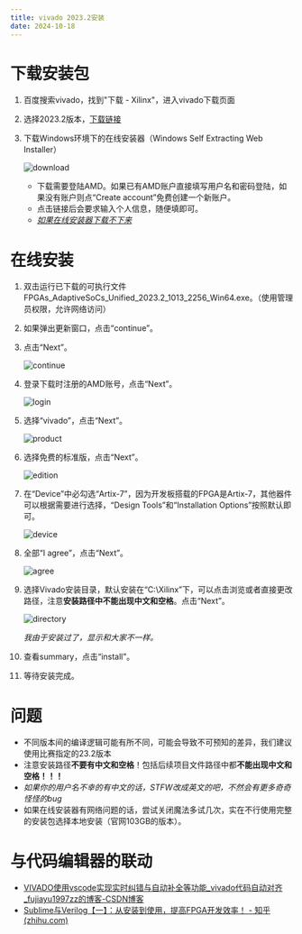 ```yaml
---
title: vivado 2023.2安装
date: 2024-10-18
---
```


# 下载安装包

1. 百度搜索vivado，找到"下载 - Xilinx"，进入vivado下载页面

2. 选择2023.2版本，[下载链接](https://china.xilinx.com/support/download/index.html/content/xilinx/zh/downloadNav/vivado-design-tools/2023-2.html)

3. 下载Windows环境下的在线安装器（Windows Self Extracting Web Installer）

   ![download](/picture/download.jpg)

   - 下载需要登陆AMD。如果已有AMD账户直接填写用户名和密码登陆，如果没有账户则点“Create account”免费创建一个新账户。
   - 点击链接后会要求输入个人信息，随便填即可。
   - [*如果在线安装器下载不下来*](https://pan.baidu.com/s/1xt8L6RWmHROTX-C5JzIj3A?pwd=3a6p) 

# 在线安装

1. 双击运行已下载的可执行文件FPGAs_AdaptiveSoCs_Unified_2023.2_1013_2256_Win64.exe。（使用管理员权限，允许网络访问）

2. 如果弹出更新窗口，点击“continue”。

3. 点击“Next”。

   ![continue](/picture/continue.jpg)

4. 登录下载时注册的AMD账号，点击“Next”。

   ![login](/picture/login.jpg)
5. 选择“vivado”，点击“Next”。

   ![product](/picture/product.jpg)

6. 选择免费的标准版，点击“Next”。

   ![edition](/picture/edition.jpg)

7. 在“Device”中必勾选“Artix-7”，因为开发板搭载的FPGA是Artix-7，其他器件可以根据需要进行选择，“Design Tools”和“Installation Options”按照默认即可。

   ![device](/picture/device.jpg)

8. 全部“I agree”，点击“Next”。

   ![agree](/picture/agree.jpg)

9. 选择Vivado安装目录，默认安装在“C:\Xilinx”下，可以点击浏览或者直接更改路径，注意**安装路径中不能出现中文和空格**。点击“Next”。

   ![directory](/picture/directory.jpg)

   *我由于安装过了，显示和大家不一样。*

10. 查看summary，点击“install”。

11. 等待安装完成。

# 问题

- 不同版本间的编译逻辑可能有所不同，可能会导致不可预知的差异，我们建议使用比赛指定的23.2版本
- 注意安装路径**不要有中文和空格**！包括后续项目文件路径中都**不能出现中文和空格！！！**
- *如果你的用户名不幸的有中文的话，STFW改成英文的吧，不然会有更多奇奇怪怪的bug*
- 如果在线安装器有网络问题的话，尝试关闭魔法多试几次，实在不行使用完整的安装包选择本地安装（官网103GB的版本）。

# 与代码编辑器的联动

- [VIVADO使用vscode实现实时纠错与自动补全等功能_vivado代码自动对齐_fujiayu1997zz的博客-CSDN博客](https://blog.csdn.net/weixin_44425619/article/details/115479272)
- [Sublime与Verilog【一】：从安装到使用，提高FPGA开发效率！ - 知乎 (zhihu.com)](https://zhuanlan.zhihu.com/p/341728027)

